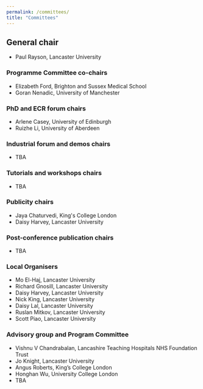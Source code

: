 ```yaml
---
permalink: /committees/
title: "Committees"
---
```


## General chair
- Paul Rayson, Lancaster University

### Programme Committee co-chairs
- Elizabeth Ford, Brighton and Sussex Medical School
- Goran Nenadic, University of Manchester

### PhD and ECR forum chairs
- Arlene Casey, University of Edinburgh
- Ruizhe Li, University of Aberdeen 

### Industrial forum and demos chairs
- TBA

### Tutorials and workshops chairs
- TBA

### Publicity chairs
- Jaya Chaturvedi, King's College London
- Daisy Harvey, Lancaster University

### Post-conference publication chairs
- TBA

### Local Organisers
- Mo El-Haj, Lancaster University
- Richard Gnosill, Lancaster University
- Daisy Harvey, Lancaster University
- Nick King, Lancaster University
- Daisy Lal, Lancaster University
- Ruslan Mitkov, Lancaster University
- Scott Piao, Lancaster University

### Advisory group and Program Committee
- Vishnu V Chandrabalan, Lancashire Teaching Hospitals NHS Foundation Trust
- Jo Knight, Lancaster University
- Angus Roberts, King’s College London
- Honghan Wu, University College London
- TBA
